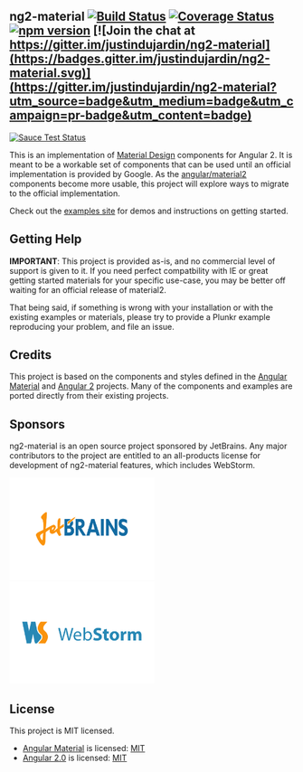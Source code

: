 ng2-material [![Build Status](https://travis-ci.org/justindujardin/ng2-material.svg?branch=master)](https://travis-ci.org/justindujardin/ng2-material) [![Coverage Status](https://coveralls.io/repos/justindujardin/ng2-material/badge.svg?branch=master&service=github)](https://coveralls.io/github/justindujardin/ng2-material?branch=master) [![npm version](https://badge.fury.io/js/ng2-material.svg)](http://badge.fury.io/js/ng2-material) [![Join the chat at https://gitter.im/justindujardin/ng2-material](https://badges.gitter.im/justindujardin/ng2-material.svg)](https://gitter.im/justindujardin/ng2-material?utm_source=badge&utm_medium=badge&utm_campaign=pr-badge&utm_content=badge)
---
[![Sauce Test Status](https://saucelabs.com/browser-matrix/ng2material.svg)](https://saucelabs.com/u/ng2material)

This is an implementation of [Material Design](https://www.google.com/design/spec/material-design/) components for Angular 2. It is meant to be a workable set of components that can be used until an official implementation is provided by Google. As the [angular/material2](https://github.com/angular/material2) components become more usable, this project will explore ways to migrate to the official implementation.

Check out the [examples site](https://justindujardin.github.io/ng2-material/) for demos and instructions on getting started.

## Getting Help

**IMPORTANT**: This project is provided as-is, and no commercial level of support is given to it. If you need perfect compatbility with IE or great getting started materials for your specific use-case, you may be better off waiting for an official release of material2.

That being said, if something is wrong with your installation or with the existing examples or materials, please try to provide a Plunkr example reproducing your problem, and file an issue.

## Credits 

This project is based on the components and styles defined in the 
[Angular Material](https://github.com/angular/material) and [Angular 2](https://github.com/angular/angular) projects. 
Many of the components and examples are ported directly from their existing projects.

## Sponsors

ng2-material is an open source project sponsored by JetBrains. Any major contributors to the project are entitled to an all-products license for development of ng2-material features, which includes WebStorm.

<a href="https://www.jetbrains.com/" target="_blank"><img src="./public/images/logo_jetbrains.svg" width="256"></a>
<a href="https://www.jetbrains.com/webstorm/" target="_blank"><img src="./public/images/logo_webstorm.svg" width="256"></a>


## License 

This project is MIT licensed.

- [Angular Material](https://github.com/angular/material) is licensed: [MIT](https://github.com/angular/material/blob/master/LICENSE)
- [Angular 2.0](https://github.com/angular/angular) is licensed: [MIT](https://github.com/angular/angular/blob/master/LICENSE)
